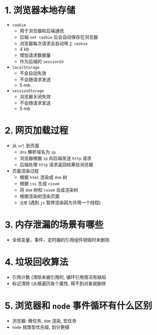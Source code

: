 # 1. 浏览器本地存储
- `cookie`
    - 用于浏览器和后端通信
    - 后端 `set cookie` 后会自动保存在浏览器
    - 浏览器每次请求会自动带上 `cookie`
    - 4 kb
    - 增加请求数据量
    - 作为后端的 `sessionId`
- `localStorage`
    - 不会自动失效
    - 不会随请求发送
    - 5 mb
- `sessionStorage`
    - 浏览器关闭失效
    - 不会随请求发送
    - 5 mb

# 2. 网页加载过程
- 从 `url` 到页面
    - `dns` 解析域名为 `ip`
    - 浏览器根据 `ip` 向后端发送 `http` 请求
    - 后端处理 `http` 请求返回结果给浏览器
- 页面渲染过程
    - 根据 `html` 渲染成 `dom` 树
    - 根据 `css` 生成 `cssom`
    - 将 `dom` 树和 `cssom` 合成渲染树
    - 根据渲染树渲染页面
    - `注意` (遇到 `js` 暂停渲染因为共用一个线程)

# 3. 内存泄漏的场景有哪些
- 全局变量，事件，定时器的引用组件销毁时未删除

# 4. 垃圾回收算法
- 引用计数 (清除未被引用的, 循环引用情况有缺陷
- 标记清除 (从根遍历各个属性, 得不到对象就删除

# 5. 浏览器和 `node` 事件循环有什么区别
- 浏览器: 微任务, `dom` 渲染, 宏任务
- `node` 按类型优先级, 划分更细

